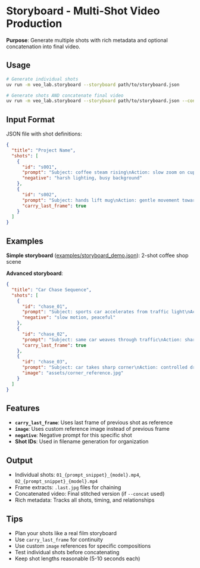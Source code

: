 # Storyboard - Multi-Shot Video Production

**Purpose**: Generate multiple shots with rich metadata and optional concatenation into final video.

## Usage

```bash
# Generate individual shots
uv run -m veo_lab.storyboard --storyboard path/to/storyboard.json

# Generate shots AND concatenate final video  
uv run -m veo_lab.storyboard --storyboard path/to/storyboard.json --concat out/final.mp4
```

## Input Format

JSON file with shot definitions:

```json
{
  "title": "Project Name",
  "shots": [
    {
      "id": "s001",
      "prompt": "Subject: coffee steam rising\nAction: slow zoom on cup\nStyle: warm morning light",
      "negative": "harsh lighting, busy background"
    },
    {
      "id": "s002", 
      "prompt": "Subject: hands lift mug\nAction: gentle movement toward camera",
      "carry_last_frame": true
    }
  ]
}
```

## Examples

**Simple storyboard** ([examples/storyboard_demo.json](../../../examples/storyboard_demo.json)): 2-shot coffee shop scene

**Advanced storyboard**:
```json
{
  "title": "Car Chase Sequence",
  "shots": [
    {
      "id": "chase_01",
      "prompt": "Subject: sports car accelerates from traffic light\nAction: quick launch, tires screech\nStyle: high energy, urban grit\nCamera: low angle, wide lens\nAmbience: city intersection, neon lights\nAudio: engine roar, tire squeal",
      "negative": "slow motion, peaceful"
    },
    {
      "id": "chase_02", 
      "prompt": "Subject: same car weaves through traffic\nAction: sharp lane changes, near misses\nStyle: kinetic, handheld feel\nCamera: chase cam following behind\nAmbience: busy street, horns honking\nAudio: revving engine, radio chatter",
      "carry_last_frame": true
    },
    {
      "id": "chase_03",
      "prompt": "Subject: car takes sharp corner\nAction: controlled drift around turn\nStyle: dramatic angle, tire smoke\nCamera: static corner view\nAmbience: urban canyon, echoing sound\nAudio: tire screech, engine echo", 
      "image": "assets/corner_reference.jpg"
    }
  ]
}
```

## Features

- **`carry_last_frame`**: Uses last frame of previous shot as reference
- **`image`**: Uses custom reference image instead of previous frame
- **`negative`**: Negative prompt for this specific shot
- **Shot IDs**: Used in filename generation for organization

## Output

- Individual shots: `01_{prompt_snippet}_{model}.mp4`, `02_{prompt_snippet}_{model}.mp4`
- Frame extracts: `.last.jpg` files for chaining
- Concatenated video: Final stitched version (if `--concat` used)
- Rich metadata: Tracks all shots, timing, and relationships

## Tips

- Plan your shots like a real film storyboard
- Use `carry_last_frame` for continuity
- Use custom `image` references for specific compositions
- Test individual shots before concatenating
- Keep shot lengths reasonable (5-10 seconds each)